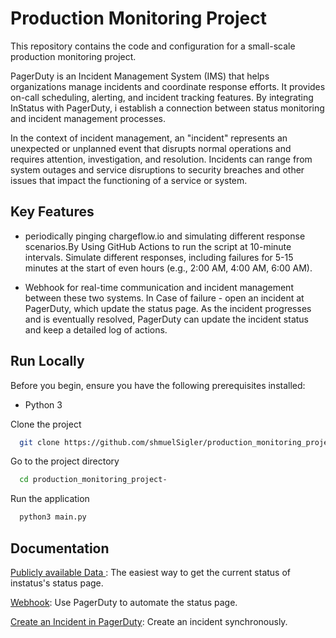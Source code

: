 # Production Monitoring Project 
This repository contains the code and configuration for a small-scale production monitoring project.

PagerDuty is an Incident Management System (IMS) that helps organizations manage incidents and coordinate response efforts. It provides on-call scheduling, alerting, and incident tracking features. By integrating InStatus with PagerDuty, i establish a connection between status monitoring and incident management processes.

 In the context of incident management, an "incident" represents an unexpected or unplanned event that disrupts normal operations and requires attention, investigation, and resolution. Incidents can range from system outages and service disruptions to security breaches and other issues that impact the functioning of a service or system.

##  Key Features                                                                   

- periodically pinging chargeflow.io and simulating different response scenarios.By Using GitHub Actions to run the script at 10-minute intervals. Simulate different responses, including failures for 5-15 minutes at the start of even hours (e.g., 2:00 AM, 4:00 AM, 6:00 AM).

- Webhook for real-time communication and incident management between these two systems. In Case of failure - open an incident at PagerDuty, which update the status page. As the incident progresses and is eventually resolved, PagerDuty can update the incident status and keep a detailed log of actions. 

 ## Run Locally

Before you begin, ensure you have the following prerequisites installed:

- Python 3 


Clone the project

```bash
  git clone https://github.com/shmuelSigler/production_monitoring_project-
```

Go to the project directory

```bash
  cd production_monitoring_project-
```


Run the application

```bash
  python3 main.py
```



## Documentation

[Publicly available Data ](https://chargeflow_sre.instatus.com/summary.json): The easiest way to get the current status of instatus's status page.

[Webhook](https://instatus.com/help/integrations/pagerduty): Use PagerDuty to automate the status page.

[Create an Incident in PagerDuty](https://developer.pagerduty.com/api-reference/a7d81b0e9200f-create-an-incident): Create an incident synchronously.


